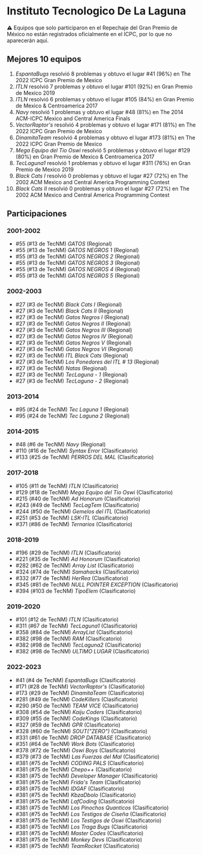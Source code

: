 # Instituto Tecnologico De La Laguna

:warning: Equipos que solo participaron en el Repechaje del Gran Premio de México no están registrados oficialmente en el ICPC, por lo que no aparecerán aquí.

## Mejores 10 equipos

1. _EspantaBugs_ resolvió 8 problemas y obtuvo el lugar #41 (96%) en The 2022 ICPC Gran Premio de Mexico
1. _ITLN_ resolvió 7 problemas y obtuvo el lugar #101 (92%) en Gran Premio de Mexico 2019
1. _ITLN_ resolvió 6 problemas y obtuvo el lugar #105 (84%) en Gran Premio de Mexico & Centroamerica 2017
1. _Navy_ resolvió 1 problemas y obtuvo el lugar #48 (81%) en The 2014 ACM-ICPC Mexico and Central America Finals
1. _VectorRaptor's_ resolvió 4 problemas y obtuvo el lugar #171 (81%) en The 2022 ICPC Gran Premio de Mexico
1. _DinamitaTeam_ resolvió 4 problemas y obtuvo el lugar #173 (81%) en The 2022 ICPC Gran Premio de Mexico
1. _Mega Equipo del Tio Oswi_ resolvió 5 problemas y obtuvo el lugar #129 (80%) en Gran Premio de Mexico & Centroamerica 2017
1. _TecLaguna1_ resolvió 1 problemas y obtuvo el lugar #311 (76%) en Gran Premio de Mexico 2019
1. _Black Cats I_ resolvió 0 problemas y obtuvo el lugar #27 (72%) en The 2002 ACM Mexico and Central America Programming Contest
1. _Black Cats II_ resolvió 0 problemas y obtuvo el lugar #27 (72%) en The 2002 ACM Mexico and Central America Programming Contest

## Participaciones

### 2001-2002

- #55 (#13 de TecNM) _GATOS_ (Regional)
- #55 (#13 de TecNM) _GATOS NEGROS 1_ (Regional)
- #55 (#13 de TecNM) _GATOS NEGROS 2_ (Regional)
- #55 (#13 de TecNM) _GATOS NEGROS 3_ (Regional)
- #55 (#13 de TecNM) _GATOS NEGROS 4_ (Regional)
- #55 (#13 de TecNM) _GATOS NEGROS 5_ (Regional)

### 2002-2003

- #27 (#3 de TecNM) _Black Cats I_ (Regional)
- #27 (#3 de TecNM) _Black Cats II_ (Regional)
- #27 (#3 de TecNM) _Gatos Negros I_ (Regional)
- #27 (#3 de TecNM) _Gatos Negros II_ (Regional)
- #27 (#3 de TecNM) _Gatos Negros III_ (Regional)
- #27 (#3 de TecNM) _Gatos Negros IV_ (Regional)
- #27 (#3 de TecNM) _Gatos Negros V_ (Regional)
- #27 (#3 de TecNM) _Gatos Negros VI_ (Regional)
- #27 (#3 de TecNM) _ITL Black Cats_ (Regional)
- #27 (#3 de TecNM) _Los Ponedores del ITL # 13_ (Regional)
- #27 (#3 de TecNM) _Natas_ (Regional)
- #27 (#3 de TecNM) _TecLaguna - 1_ (Regional)
- #27 (#3 de TecNM) _TecLaguna - 2_ (Regional)

### 2013-2014

- #95 (#24 de TecNM) _Tec Laguna 1_ (Regional)
- #95 (#24 de TecNM) _Tec Laguna 2_ (Regional)

### 2014-2015

- #48 (#6 de TecNM) _Navy_ (Regional)
- #110 (#16 de TecNM) _Syntax Error_ (Clasificatorio)
- #133 (#25 de TecNM) _PERROS DEL MAL_ (Clasificatorio)

### 2017-2018

- #105 (#11 de TecNM) _ITLN_ (Clasificatorio)
- #129 (#18 de TecNM) _Mega Equipo del Tio Oswi_ (Clasificatorio)
- #215 (#40 de TecNM) _Ad Honorum_ (Clasificatorio)
- #243 (#49 de TecNM) _TecLagTem_ (Clasificatorio)
- #244 (#50 de TecNM) _Gemelos del ITL_ (Clasificatorio)
- #251 (#53 de TecNM) _LSK-ITL_ (Clasificatorio)
- #371 (#86 de TecNM) _Ternarios_ (Clasificatorio)

### 2018-2019

- #196 (#29 de TecNM) _ITLN_ (Clasificatorio)
- #221 (#35 de TecNM) _Ad Honorum_ (Clasificatorio)
- #282 (#62 de TecNM) _Array List_ (Clasificatorio)
- #324 (#74 de TecNM) _Samahacks_ (Clasificatorio)
- #332 (#77 de TecNM) _HerRea_ (Clasificatorio)
- #345 (#81 de TecNM) _NULL POINTER EXCEPTION_ (Clasificatorio)
- #394 (#103 de TecNM) _TipoElem_ (Clasificatorio)

### 2019-2020

- #101 (#12 de TecNM) _ITLN_ (Clasificatorio)
- #311 (#67 de TecNM) _TecLaguna1_ (Clasificatorio)
- #358 (#84 de TecNM) _ArrayList_ (Clasificatorio)
- #382 (#98 de TecNM) _RAM_ (Clasificatorio)
- #382 (#98 de TecNM) _TecLaguna2_ (Clasificatorio)
- #382 (#98 de TecNM) _ULTIMO LUGAR_ (Clasificatorio)

### 2022-2023

- #41 (#4 de TecNM) _EspantaBugs_ (Clasificatorio)
- #171 (#28 de TecNM) _VectorRaptor's_ (Clasificatorio)
- #173 (#29 de TecNM) _DinamitaTeam_ (Clasificatorio)
- #281 (#49 de TecNM) _CodeKillers_ (Clasificatorio)
- #290 (#50 de TecNM) _TEAM VICE_ (Clasificatorio)
- #308 (#54 de TecNM) _Kaiju Coders_ (Clasificatorio)
- #309 (#55 de TecNM) _CodeKings_ (Clasificatorio)
- #327 (#59 de TecNM) _GPR_ (Clasificatorio)
- #328 (#60 de TecNM) _SOUT("ZERO")_ (Clasificatorio)
- #331 (#61 de TecNM) _DROP DATABASE_ (Clasificatorio)
- #351 (#64 de TecNM) _Work Bots_ (Clasificatorio)
- #378 (#72 de TecNM) _Oswi Boys_ (Clasificatorio)
- #379 (#73 de TecNM) _Las Fuerzas del Mal_ (Clasificatorio)
- #381 (#75 de TecNM) _CODING PALS_ (Clasificatorio)
- #381 (#75 de TecNM) _Chepo++_ (Clasificatorio)
- #381 (#75 de TecNM) _Developer Manager_ (Clasificatorio)
- #381 (#75 de TecNM) _Frida's Team_ (Clasificatorio)
- #381 (#75 de TecNM) _IDGAF_ (Clasificatorio)
- #381 (#75 de TecNM) _KbzaDbolo_ (Clasificatorio)
- #381 (#75 de TecNM) _LafCoding_ (Clasificatorio)
- #381 (#75 de TecNM) _Los Pinochos Quanticos_ (Clasificatorio)
- #381 (#75 de TecNM) _Los Testigos de Ciseña_ (Clasificatorio)
- #381 (#75 de TecNM) _Los Testigos de Oswi_ (Clasificatorio)
- #381 (#75 de TecNM) _Los Traga Bugs_ (Clasificatorio)
- #381 (#75 de TecNM) _Master Codes_ (Clasificatorio)
- #381 (#75 de TecNM) _Monkey Devs_ (Clasificatorio)
- #381 (#75 de TecNM) _TeamRocket_ (Clasificatorio)



